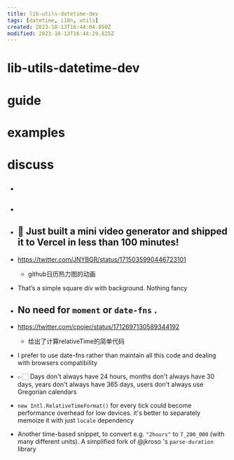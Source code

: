 ```yaml
---
title: lib-utils-datetime-dev
tags: [datetime, i18n, utils]
created: 2023-10-13T16:44:04.050Z
modified: 2023-10-13T16:44:29.825Z
---
```


# lib-utils-datetime-dev

# guide

# examples

# discuss

- ## 

- ## 

- ## 🌰 Just built a mini video generator and shipped it to Vercel in less than 100 minutes!
- https://twitter.com/JNYBGR/status/1715035990446723101
  - github日历热力图的动画
- That’s a simple square div with background. Nothing fancy

- ## No need for `moment` or `date-fns` .
- https://twitter.com/cpojer/status/1712697130589344192
  - 给出了计算relativeTime的简单代码
- I prefer to use date-fns rather than maintain all this code and dealing with browsers compatibility
- 👉🏻 Days don't always have 24 hours, months don't always have 30 days, years don't always have 365 days, users don't always use Gregorian calendars
- `new Intl.RelativeTimeFormat()` for every tick could become performance overhead for low devices. it's better to separately memoize it with just `locale` dependency
- Another time-based snippet, to convert e.g. `"2hours"` to `7_200_000` (with many different units). A simplified fork of @jkroso 's `parse-duration` library
